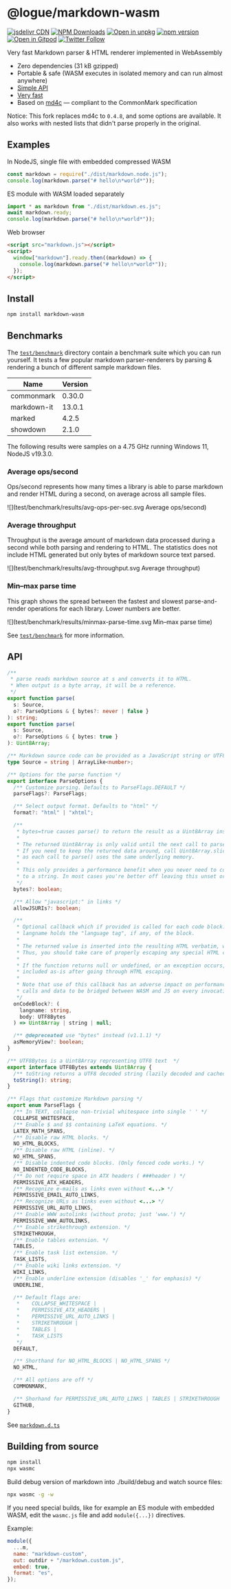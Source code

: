 # @logue/markdown-wasm

[![jsdelivr CDN](https://data.jsdelivr.com/v1/package/npm/@logue/markdown-wasm/badge)](https://www.jsdelivr.com/package/npm/@logue/markdown-wasm)
[![NPM Downloads](https://img.shields.io/npm/dm/@logue/markdown-wasm.svg?style=flat)](https://www.npmjs.com/package/@logue/markdown-wasm)
[![Open in unpkg](https://img.shields.io/badge/Open%20in-unpkg-blue)](https://uiwjs.github.io/npm-unpkg/#/pkg/@logue/markdown-wasm/file/README.md)
[![npm version](https://img.shields.io/npm/v/@logue/markdown-wasm.svg)](https://www.npmjs.com/package/@logue/markdown-wasm)
[![Open in Gitpod](https://shields.io/badge/Open%20in-Gitpod-green?logo=Gitpod)](https://gitpod.io/#https://github.com/logue/@logue/markdown-wasm)
[![Twitter Follow](https://img.shields.io/twitter/follow/logue256?style=plastic)](https://twitter.com/logue256)

Very fast Markdown parser & HTML renderer implemented in WebAssembly

- Zero dependencies (31 kB gzipped)
- Portable & safe (WASM executes in isolated memory and can run almost anywhere)
- [Simple API](#api)
- [Very fast](#benchmarks)
- Based on [md4c](http://github.com/mity/md4c) — compliant to the CommonMark specification

Notice: This fork replaces md4c to `0.4.8`, and some options are available. It also works with nested lists that didn't parse properly in the original.

## Examples

In NodeJS, single file with embedded compressed WASM

```js
const markdown = require("./dist/markdown.node.js");
console.log(markdown.parse("# hello\n*world*"));
```

ES module with WASM loaded separately

```js
import * as markdown from "./dist/markdown.es.js";
await markdown.ready;
console.log(markdown.parse("# hello\n*world*"));
```

Web browser

```html
<script src="markdown.js"></script>
<script>
  window["markdown"].ready.then((markdown) => {
    console.log(markdown.parse("# hello\n*world*"));
  });
</script>
```

## Install

```sh
npm install markdown-wasm
```

## Benchmarks

The [`test/benchmark`](test/benchmark) directory contain a benchmark suite which you can
run yourself. It tests a few popular markdown parser-renderers by parsing & rendering a bunch
of different sample markdown files.

| Name        | Version |
| ----------- | ------- |
| commonmark  | 0.30.0  |
| markdown-it | 13.0.1  |
| marked      | 4.2.5   |
| showdown    | 2.1.0   |

The following results were samples on a 4.75 GHz running Windows 11, NodeJS v19.3.0.

### Average ops/second

Ops/second represents how many times a library is able to parse markdown and render HTML
during a second, on average across all sample files.

![](test/benchmark/results/avg-ops-per-sec.svg Average ops/second)

### Average throughput

Throughput is the average amount of markdown data processed during a second while both parsing
and rendering to HTML. The statistics does not include HTML generated but only bytes of markdown
source text parsed.

![](test/benchmark/results/avg-throughput.svg Average throughput)

### Min–max parse time

This graph shows the spread between the fastest and slowest parse-and-render operations
for each library. Lower numbers are better.

![](test/benchmark/results/minmax-parse-time.svg Min–max parse time)

See [`test/benchmark`](test/benchmark#readme) for more information.

## API

```ts
/**
 * parse reads markdown source at s and converts it to HTML.
 * When output is a byte array, it will be a reference.
 */
export function parse(
  s: Source,
  o?: ParseOptions & { bytes?: never | false }
): string;
export function parse(
  s: Source,
  o?: ParseOptions & { bytes: true }
): Uint8Array;

/** Markdown source code can be provided as a JavaScript string or UTF8 encoded data */
type Source = string | ArrayLike<number>;

/** Options for the parse function */
export interface ParseOptions {
  /** Customize parsing. Defaults to ParseFlags.DEFAULT */
  parseFlags?: ParseFlags;

  /** Select output format. Defaults to "html" */
  format?: "html" | "xhtml";

  /**
   * bytes=true causes parse() to return the result as a Uint8Array instead of a string.
   *
   * The returned Uint8Array is only valid until the next call to parse().
   * If you need to keep the returned data around, call Uint8Array.slice() to make a copy,
   * as each call to parse() uses the same underlying memory.
   *
   * This only provides a performance benefit when you never need to convert the output
   * to a string. In most cases you're better off leaving this unset or false.
   */
  bytes?: boolean;

  /** Allow "javascript:" in links */
  allowJSURIs?: boolean;

  /**
   * Optional callback which if provided is called for each code block.
   * langname holds the "language tag", if any, of the block.
   *
   * The returned value is inserted into the resulting HTML verbatim, without HTML escaping.
   * Thus, you should take care of properly escaping any special HTML characters.
   *
   * If the function returns null or undefined, or an exception occurs, the body will be
   * included as-is after going through HTML escaping.
   *
   * Note that use of this callback has an adverse impact on performance as it casues
   * calls and data to be bridged between WASM and JS on every invocation.
   */
  onCodeBlock?: (
    langname: string,
    body: UTF8Bytes
  ) => Uint8Array | string | null;

  /** @depreceated use "bytes" instead (v1.1.1) */
  asMemoryView?: boolean;
}

/** UTF8Bytes is a Uint8Array representing UTF8 text  */
export interface UTF8Bytes extends Uint8Array {
  /** toString returns a UTF8 decoded string (lazily decoded and cached) */
  toString(): string;
}

/** Flags that customize Markdown parsing */
export enum ParseFlags {
  /** In TEXT, collapse non-trivial whitespace into single ' ' */
  COLLAPSE_WHITESPACE,
  /** Enable $ and $$ containing LaTeX equations. */
  LATEX_MATH_SPANS,
  /** Disable raw HTML blocks. */
  NO_HTML_BLOCKS,
  /** Disable raw HTML (inline). */
  NO_HTML_SPANS,
  /** Disable indented code blocks. (Only fenced code works.) */
  NO_INDENTED_CODE_BLOCKS,
  /** Do not require space in ATX headers ( ###header ) */
  PERMISSIVE_ATX_HEADERS,
  /** Recognize e-mails as links even without <...> */
  PERMISSIVE_EMAIL_AUTO_LINKS,
  /** Recognize URLs as links even without <...> */
  PERMISSIVE_URL_AUTO_LINKS,
  /** Enable WWW autolinks (without proto; just 'www.') */
  PERMISSIVE_WWW_AUTOLINKS,
  /** Enable strikethrough extension. */
  STRIKETHROUGH,
  /** Enable tables extension. */
  TABLES,
  /** Enable task list extension. */
  TASK_LISTS,
  /** Enable wiki links extension. */
  WIKI_LINKS,
  /** Enable underline extension (disables '_' for emphasis) */
  UNDERLINE,

  /** Default flags are:
   *    COLLAPSE_WHITESPACE |
   *    PERMISSIVE_ATX_HEADERS |
   *    PERMISSIVE_URL_AUTO_LINKS |
   *    STRIKETHROUGH |
   *    TABLES |
   *    TASK_LISTS
   */
  DEFAULT,

  /** Shorthand for NO_HTML_BLOCKS | NO_HTML_SPANS */
  NO_HTML,

  /** All options are off */
  COMMONMARK,

  /** Shorhand for PERMISSIVE_URL_AUTO_LINKS | TABLES | STRIKETHROUGH | TASK_LISTS */
  GITHUB,
}
```

See [`markdown.d.ts`](markdown.d.ts)

## Building from source

```sh
npm install
npx wasmc
```

Build debug version of markdown into ./build/debug and watch source files:

```sh
npx wasmc -g -w
```

If you need special builds, like for example an ES module with embedded WASM,
edit the `wasmc.js` file and add `module({...})` directives.

Example:

```js
module({
  ...m,
  name: "markdown-custom",
  out: outdir + "/markdown.custom.js",
  embed: true,
  format: "es",
});
```
